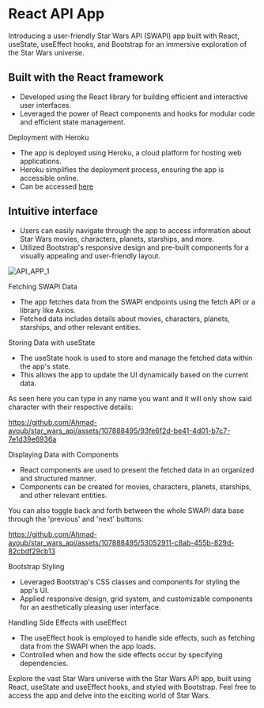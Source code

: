 # React API App
Introducing a user-friendly Star Wars API (SWAPI) app built with React, useState, useEffect hooks, and Bootstrap for an immersive exploration of the Star Wars universe.

## Built with the React framework
* Developed using the React library for building efficient and interactive user interfaces.
* Leveraged the power of React components and hooks for modular code and efficient state management.

Deployment with Heroku
* The app is deployed using Heroku, a cloud platform for hosting web applications.
* Heroku simplifies the deployment process, ensuring the app is accessible online.
* Can be accessed [here](https://thawing-sierra-59697.herokuapp.com/)

## Intuitive interface
* Users can easily navigate through the app to access information about Star Wars movies, characters, planets, starships, and more.
* Utilized Bootstrap's responsive design and pre-built components for a visually appealing and user-friendly layout.

![API_APP_1](https://github.com/Ahmad-ayoub/star_wars_api/assets/107888495/4df48f49-4295-4ca8-b6fe-59d503405a08)

Fetching SWAPI Data
* The app fetches data from the SWAPI endpoints using the fetch API or a library like Axios.
* Fetched data includes details about movies, characters, planets, starships, and other relevant entities.

Storing Data with useState
* The useState hook is used to store and manage the fetched data within the app's state.
* This allows the app to update the UI dynamically based on the current data.

As seen here you can type in any name you want and it will only show said character with their respective details:

https://github.com/Ahmad-ayoub/star_wars_api/assets/107888495/93fe6f2d-be41-4d01-b7c7-7e1d39e6936a

Displaying Data with Components
* React components are used to present the fetched data in an organized and structured manner.
* Components can be created for movies, characters, planets, starships, and other relevant entities.

You can also toggle back and forth between the whole SWAPI data base through the 'previous' and 'next' buttons:

https://github.com/Ahmad-ayoub/star_wars_api/assets/107888495/53052911-c8ab-455b-829d-82cbdf29cb13

Bootstrap Styling
* Leveraged Bootstrap's CSS classes and components for styling the app's UI.
* Applied responsive design, grid system, and customizable components for an aesthetically pleasing user interface.

Handling Side Effects with useEffect
* The useEffect hook is employed to handle side effects, such as fetching data from the SWAPI when the app loads.
* Controlled when and how the side effects occur by specifying dependencies.

Explore the vast Star Wars universe with the Star Wars API app, built using React, useState and useEffect hooks, and styled with Bootstrap. Feel free to access the app and delve into the exciting world of Star Wars.
